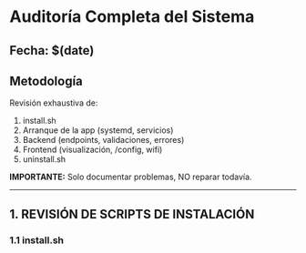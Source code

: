 # Auditoría Completa del Sistema
## Fecha: $(date)

## Metodología
Revisión exhaustiva de:
1. install.sh
2. Arranque de la app (systemd, servicios)
3. Backend (endpoints, validaciones, errores)
4. Frontend (visualización, /config, wifi)
5. uninstall.sh

**IMPORTANTE:** Solo documentar problemas, NO reparar todavía.

---

## 1. REVISIÓN DE SCRIPTS DE INSTALACIÓN

### 1.1 install.sh

